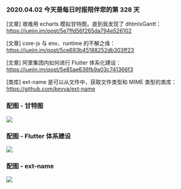 ### 2020.04.02 今天是每日时报陪伴您的第 328 天

[文章] 艰难用 echarts 模拟甘特图，直到我发现了 dhtmlxGantt：<https://juejin.im/post/5e7ffd56f265da794e526102>

[文章] core-js 与 env、runtime 的不解之缘：<https://juejin.im/post/5ce693b45188252db303ff23>

[文章] 阿里集团内如何进行 Flutter 体系化建设：<https://juejin.im/post/5e85ae636fb9a03c741366f3>

[类库] ext-name 是可以从文件中，获取文件类型和 MIME 类型的类库：<https://github.com/kevva/ext-name>

### 配图 - 甘特图
![](http://qn.40zhe.com/1713b390a4b2bd97.gif)

### 配图 - Flutter 体系建设
![](http://qn.40zhe.com/20200403140522.png)

### 配图 - ext-name 
![](http://qn.40zhe.com/20200403160032.png)
